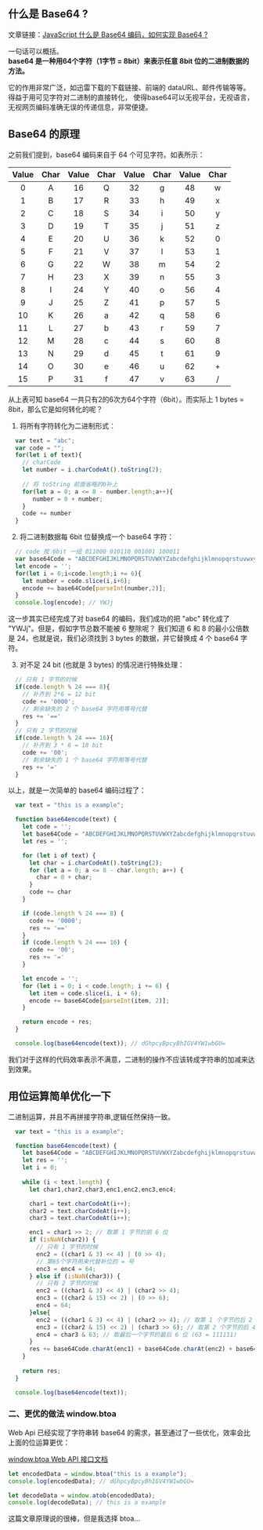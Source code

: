 ## 什么是 Base64 ?

文章链接：[JavaScript 什么是 Base64 编码，如何实现 Base64 ?](https://zhuanlan.zhihu.com/p/51407418)

一句话可以概括。  
**base64 是一种用64个字符（1字节 = 8bit）来表示任意 8bit 位的二进制数据的方法。**
  
它的作用非常广泛，如迅雷下载的下载链接、前端的 dataURL、邮件传输等等。得益于用可见字符对二进制的直接转化，
使得base64可以无视平台，无视语言，无视网页编码准确无误的传递信息，非常便捷。

## Base64 的原理

之前我们提到，base64 编码来自于 64 个可见字符。如表所示：

| Value| Char| Value| Char| Value| Char|Value| Char|
| :---: |:---:| :---: |:---:| :---: |:---:|:---: |:---:|
|0  |A  |16 |Q  |32 |g  |48 |w  |
|1  |B  |17 |R  |33 |h  |49 |x  |
|2  |C  |18 |S  |34 |i  |50 |y  |
|3  |D  |19 |T  |35 |j  |51 |z  |
|4  |E  |20 |U  |36 |k  |52 |0  |
|5  |F  |21 |V  |37 |l  |53 |1  |
|6  |G  |22 |W  |38 |m  |54 |2  |
|7  |H  |23 |X  |39 |n  |55 |3  |
|8  |I  |24 |Y  |40 |o  |56 |4  |
|9  |J  |25 |Z  |41 |p  |57 |5  |
|10 |K  |26 |a  |42 |q  |58 |6  |
|11 |L  |27 |b  |43 |r  |59 |7  |
|12 |M  |28 |c  |44 |s  |60 |8  |
|13 |N  |29 |d  |45 |t  |61 |9  |
|14 |O  |30 |e  |46 |u  |62 |+  |
|15 |P  |31 |f  |47 |v  |63 |/  |

从上表可知 base64 一共只有2的6次方64个字符（6bit）。而实际上 1 bytes = 8bit，那么它是如何转化的呢？

1. 将所有字符转化为二进制形式：

```Javascript
  var text = "abc";
  var code = "";
  for(let i of text){
    // charCode
    let number = i.charCodeAt().toString(2);
    
    // 将 toString 前面省略的0补上
    for(let a = 0; a <= 8 - number.length;a++){
       number = 0 + number;
    }
    code += number
  }
```

2. 将二进制数据每 6bit 位替换成一个 base64 字符：

```Javascript
  // code 按 6bit 一组 011000 010110 001001 100011
  var base64Code = "ABCDEFGHIJKLMNOPQRSTUVWXYZabcdefghijklmnopqrstuvwxyz0123456789+/";
  let encode = '';
  for(let i = 0;i<code.length;i += 6){
    let number = code.slice(i,i+6);
    encode += base64Code[parseInt(number,2)];
  }
  console.log(encode); // YWJj
```

这一步其实已经完成了对 base64 的编码，我们成功的把 "abc" 转化成了 "YWJj"。但是，假如字节总数不能被 6 整除呢？
我们知道 6 和 8 的最小公倍数是 24，也就是说，我们必须找到 3 bytes 的数据，并它替换成 4 个 base64 字符。

3. 对不足 24 bit (也就是 3 bytes) 的情况进行特殊处理：

```javascript
  // 只有 1 字节的时候
  if(code.length % 24 === 8){
    // 补齐到 2*6 = 12 bit
    code += '0000';
    // 剩余缺失的 2 个 base64 字符用等号代替
    res += '=='
  }
  // 只有 2 字节的时候
  if(code.length % 24 === 16){
    // 补齐到 3 * 6 = 18 bit
    code += '00';
    // 剩余缺失的 1 个 base64 字符用等号代替
    res += '='
  }
```

以上，就是一次简单的 base64 编码过程了：

```javascript
  var text = "this is a example";

  function base64encode(text) {
    let code = '';
    let base64Code = "ABCDEFGHIJKLMNOPQRSTUVWXYZabcdefghijklmnopqrstuvwxyz0123456789+/";
    let res = '';

    for (let i of text) {
      let char = i.charCodeAt().toString(2);
      for (let a = 0; a <= 8 - char.length; a++) {
        char = 0 + char;
      }
      code += char
    }

    if (code.length % 24 === 8) {
      code += '0000';
      res += '=='
    }
    if (code.length % 24 === 16) {
      code += '00';
      res += '='
    }

    let encode = '';
    for (let i = 0; i < code.length; i += 6) {
      let item = code.slice(i, i + 6);
      encode += base64Code[parseInt(item, 2)];
    }

    return encode + res;
  }

  console.log(base64encode(text)); // dGhpcyBpcyBhIGV4YW1wbGU=
```

我们对于这样的代码效率表示不满意，二进制的操作不应该转成字符串的加减来达到效果。

## 用位运算简单优化一下

二进制运算，并且不再拼接字符串,逻辑任然保持一致。

```javascript
  var text = "this is a example";

  function base64encode(text) {
    let base64Code = "ABCDEFGHIJKLMNOPQRSTUVWXYZabcdefghijklmnopqrstuvwxyz0123456789+/=";
    let res = '';
    let i = 0;
    
    while (i < text.length) {
      let char1,char2,char3,enc1,enc2,enc3,enc4;

      char1 = text.charCodeAt(i++);
      char2 = text.charCodeAt(i++);
      char3 = text.charCodeAt(i++);

      enc1 = char1 >> 2; // 取第 1 字节的前 6 位
      if (isNaN(char2)) {
        // 只有 1 字节的时候
        enc2 = ((char1 & 3) << 4) | (0 >> 4);
        // 第65个字符用来代替补位的 = 号
        enc3 = enc4 = 64;
      } else if (isNaN(char3)) {
        // 只有 2 字节的时候
        enc2 = ((char1 & 3) << 4) | (char2 >> 4);
        enc3 = ((char2 & 15) << 2) | (0 >> 6);
        enc4 = 64;
      }else{
        enc2 = ((char1 & 3) << 4) | (char2 >> 4); // 取第 1 个字节的后 2 位(3 = 11 << 4 = 110000) + 第 2 个字节的前 4 位
        enc3 = ((char2 & 15) << 2) | (char3 >> 6); // 取第 2 个字节的后 4 位 (15 = 1111 << 2 = 111100) + 第 3 个字节的前 2 位
        enc4 = char3 & 63; // 取最后一个字节的最后 6 位 (63 = 111111)
      }
      res += base64Code.charAt(enc1) + base64Code.charAt(enc2) + base64Code.charAt(enc3) + base64Code.charAt(enc4)
    }
    
    return res;
  }

  console.log(base64encode(text));
```

### 二、更优的做法 window.btoa
Web Api 已经实现了字符串转 base64 的需求，甚至通过了一些优化，效率会比上面的位运算更优：  

[window.btoa Web API 接口文档](https://developer.mozilla.org/zh-CN/docs/Web/API/WindowBase64/btoa)

```javascript
let encodedData = window.btoa("this is a example");
console.log(encodedData); // dGhpcyBpcyBhIGV4YW1wbGU=

let decodeData = window.atob(encodedData);
console.log(decodeData); // this is a example
```

这篇文章原理说的很棒，但是我选择 btoa...

 


